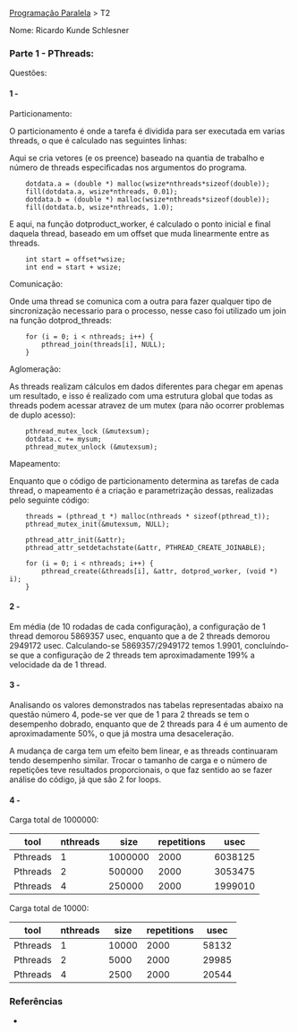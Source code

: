 [Programação Paralela](https://github.com/AndreaInfUFSM/elc139-2018a) > T2

Nome: Ricardo Kunde Schlesner

### Parte 1 - PThreads:

Questões:

#### 1 - 

Particionamento:

O particionamento é onde a tarefa é dividida para ser executada em varias threads, o que é calculado nas seguintes linhas:
	
Aqui se cria vetores (e os preence) baseado na quantia de trabalho e número de threads especificadas nos argumentos do programa.
	
```
	dotdata.a = (double *) malloc(wsize*nthreads*sizeof(double));
	fill(dotdata.a, wsize*nthreads, 0.01);
	dotdata.b = (double *) malloc(wsize*nthreads*sizeof(double));
	fill(dotdata.b, wsize*nthreads, 1.0);
```
	
E aqui, na função dotproduct_worker, é calculado o ponto inicial e final daquela thread, baseado em um offset que muda linearmente entre as threads.
	
```
	int start = offset*wsize;
	int end = start + wsize;
```

	
Comunicação:

Onde uma thread se comunica com a outra para fazer qualquer tipo de sincronização necessario para o processo, nesse caso foi utilizado um join na função dotprod_threads:

```
	for (i = 0; i < nthreads; i++) {
		pthread_join(threads[i], NULL);
	}
```

Aglomeração:

As threads realizam cálculos em dados diferentes para chegar em apenas um resultado, e isso é realizado com uma estrutura global que todas as threads podem acessar atravez de um mutex (para não ocorrer problemas de duplo acesso):

```
	pthread_mutex_lock (&mutexsum);
	dotdata.c += mysum;
	pthread_mutex_unlock (&mutexsum);
```

Mapeamento:

Enquanto que o código de particionamento determina as tarefas de cada thread, o mapeamento é a criação e parametrização dessas, realizadas pelo seguinte código:

```
	threads = (pthread_t *) malloc(nthreads * sizeof(pthread_t));
	pthread_mutex_init(&mutexsum, NULL);

	pthread_attr_init(&attr);
	pthread_attr_setdetachstate(&attr, PTHREAD_CREATE_JOINABLE);

	for (i = 0; i < nthreads; i++) {
		pthread_create(&threads[i], &attr, dotprod_worker, (void *) i);
	}
```

#### 2 - 

Em média (de 10 rodadas de cada configuração), a configuração de 1 thread demorou 5869357 usec, enquanto que a de 2 threads demorou 2949172 usec.
Calculando-se 5869357/2949172 temos 1.9901, concluíndo-se que a configuração de 2 threads tem aproximadamente 199% a velocidade da de 1 thread.

#### 3 -

Analisando os valores demonstrados nas tabelas representadas abaixo na questão número 4, pode-se ver que de 1 para 2 threads se tem o desempenho dobrado, enquanto que de 2 threads para 4 é um aumento de aproximadamente 50%, o que já mostra uma desaceleração.

A mudança de carga tem um efeito bem linear, e as threads continuaram tendo desempenho similar.
Trocar o tamanho de carga e o número de repetições teve resultados proporcionais, o que faz sentido ao se fazer análise do código, já que são 2 for loops.

#### 4 -

Carga total de 1000000:

| tool     | nthreads | size    | repetitions | usec    | 
|----------|----------|---------|-------------|---------| 
| Pthreads | 1        | 1000000 | 2000        | 6038125 | 
| Pthreads | 2        | 500000  | 2000        | 3053475 | 
| Pthreads | 4        | 250000  | 2000        | 1999010 | 

Carga total de 10000:

| tool     | nthreads | size    | repetitions | usec    | 
|----------|----------|---------|-------------|---------| 
| Pthreads | 1        | 10000   | 2000        | 58132   | 
| Pthreads | 2        | 5000    | 2000        | 29985   | 
| Pthreads | 4        | 2500    | 2000        | 20544   | 


### Referências
-

